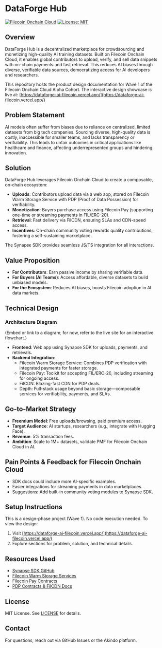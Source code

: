 # DataForge Hub

[![Filecoin Onchain Cloud](https://img.shields.io/badge/Powered%20by-Filecoin%20Onchain%20Cloud-blue)](https://filecoin.io/)
[![License: MIT](https://img.shields.io/badge/License-MIT-yellow.svg)](https://opensource.org/licenses/MIT)

## Overview

DataForge Hub is a decentralized marketplace for crowdsourcing and monetizing high-quality AI training datasets. Built on Filecoin Onchain Cloud, it enables global contributors to upload, verify, and sell data snippets with on-chain payments and fast retrieval. This reduces AI biases through diverse, verifiable data sources, democratizing access for AI developers and researchers.

This repository hosts the product design documentation for Wave 1 of the Filecoin Onchain Cloud Alpha Cohort. The interactive design showcase is live at: [https://dataforge-ai-filecoin.vercel.app/](https://dataforge-ai-filecoin.vercel.app/)

## Problem Statement

AI models often suffer from biases due to reliance on centralized, limited datasets from big tech companies. Sourcing diverse, high-quality data is costly, inaccessible for smaller teams, and lacks transparency or verifiability. This leads to unfair outcomes in critical applications like healthcare and finance, affecting underrepresented groups and hindering innovation.

## Solution

DataForge Hub leverages Filecoin Onchain Cloud to create a composable, on-chain ecosystem:
- **Uploads**: Contributors upload data via a web app, stored on Filecoin Warm Storage Service with PDP (Proof of Data Possession) for verifiability.
- **Monetization**: Buyers purchase access using Filecoin Pay (supporting one-time or streaming payments in FIL/ERC-20).
- **Retrieval**: Fast delivery via FilCDN, ensuring SLAs and CDN-speed access.
- **Incentives**: On-chain community voting rewards quality contributions, fostering a self-sustaining marketplace.

The Synapse SDK provides seamless JS/TS integration for all interactions.

## Value Proposition

- **For Contributors**: Earn passive income by sharing verifiable data.
- **For Buyers (AI Teams)**: Access affordable, diverse datasets to build unbiased models.
- **For the Ecosystem**: Reduces AI biases, boosts Filecoin adoption in AI data markets.

## Technical Design

### Architecture Diagram
(Embed or link to a diagram; for now, refer to the live site for an interactive flowchart.)

- **Frontend**: Web app using Synapse SDK for uploads, payments, and retrievals.
- **Backend Integration**:
  - Filecoin Warm Storage Service: Combines PDP verification with integrated payments for faster storage.
  - Filecoin Pay: Toolkit for accepting FIL/ERC-20, including streaming for ongoing access.
  - FilCDN: Blazing-fast CDN for PDP deals.
  - Depth: Full-stack usage beyond basic storage—composable services for verifiability, payments, and SLAs.

## Go-to-Market Strategy

- **Freemium Model**: Free uploads/browsing, paid premium access.
- **Target Audience**: AI startups, researchers (e.g., integrate with Hugging Face).
- **Revenue**: 5% transaction fees.
- **Ambition**: Scale to 1M+ datasets, validate PMF for Filecoin Onchain Cloud in AI.

## Pain Points & Feedback for Filecoin Onchain Cloud

- SDK docs could include more AI-specific examples.
- Easier integrations for streaming payments in data marketplaces.
- Suggestions: Add built-in community voting modules to Synapse SDK.

## Setup Instructions

This is a design-phase project (Wave 1). No code execution needed. To view the design:
1. Visit [https://dataforge-ai-filecoin.vercel.app/](https://dataforge-ai-filecoin.vercel.app/)
2. Explore sections for problem, solution, and technical details.

## Resources Used

- [Synapse SDK GitHub](https://github.com/filecoin-project/synapse-sdk)
- [Filecoin Warm Storage Services](https://github.com/filecoin-project/warm-storage)
- [Filecoin Pay Contracts](https://github.com/filecoin-project/pay)
- [PDP Contracts & FilCDN Docs](https://docs.filecoin.io/)

## License

MIT License. See [LICENSE](LICENSE) for details.

## Contact

For questions, reach out via GitHub Issues or the Akindo platform.
